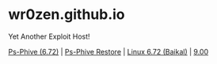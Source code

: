 # wr0zen.github.io
Yet Another Exploit Host!

<a href="https://wr0zen.github.io/phive/index.html">Ps-Phive (6.72)</a> | <a href="https://wr0zen.github.io/phive/restore/index.html">Ps-Phive Restore</a> | <a href="https://wr0zen.github.io/baikal/index.html">Linux 6.72 (Baikal)</a> | <a href="https://wr0zen.github.io/leeful900/index.html">9.00</a>


